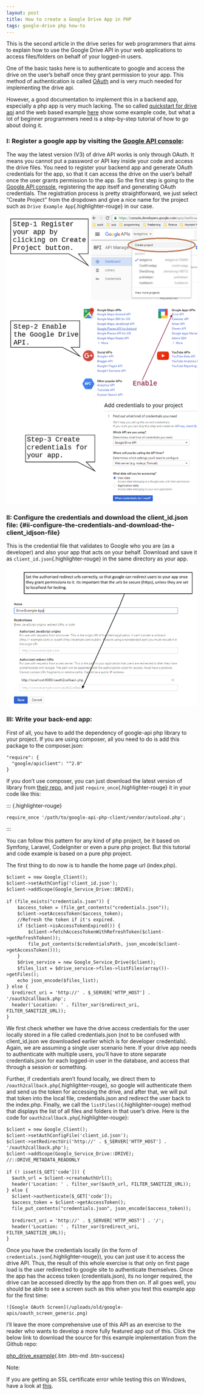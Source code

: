```yaml
---
layout: post
title: How to create a Google Drive App in PHP
tags: google-drive php how-to
---
```


This is the second article in the drive series for web programmers that aims to explain how to use the Google Drive API in your web applications to access files/folders on behalf of your logged-in users.<!--more-->

One of the basic tasks here is to authenticate to google and access the drive on the user’s behalf once they grant permission to your app. This method of authentication is called [OAuth](https://en.wikipedia.org/wiki/OAuth) and is very much needed for implementing the drive api.

However, a good documentation to implement this in a backend app, especially a php app is very much lacking. The so called [quickstart for drive api](https://developers.google.com/drive/v3/web/quickstart/php) and the web based example [here](https://developers.google.com/api-client-library/php/auth/web-app) show some example code, but what a lot of beginner programmers need is a step-by-step tutorial of how to go about doing it.

### I: Register a google app by visiting the [Google API console](https://console.developers.google.com/):

The way the latest version (V3) of drive API works is only through OAuth. It means you cannot put a password or API key inside your code and access the drive files. You need to register your backend app and generate OAuth credentials for the app, so that it can access the drive on the user’s behalf once the user grants permission to the app. So the first step is going to the [Google API console](https://console.developers.google.com/), registering the app itself and generating OAuth credentials. The registration process is pretty straightforward, we just select “Create Project” from the dropdown and give a nice name for the project such as `Drive Example App`{.highlighter-rouge} in our case.

![Register Google App](/uploads/old/google-apis/drive_api_steps.png)

### II: Configure the credentials and download the client\_id.json file: {#ii-configure-the-credentials-and-download-the-client_idjson-file}

This is the credential file that validates to Google who you are (as a developer) and also your app that acts on your behalf. Download and save it as `client_id.json`{.highlighter-rouge} in the same directory as your app.

![Configure Credentials](/uploads/old/google-apis/configuration_steps_generic1.png)

### III: Write your back-end app:

First of all, you have to add the dependency of google-api php library to your project. If you are using composer, all you need to do is add this package to the composer.json:

	"require": {
	  "google/apiclient": "^2.0"
	}

If you don’t use composer, you can just download the latest version of library from [their repo](https://github.com/google/google-api-php-client), and just `require_once`{.highlighter-rouge} it in your code like this:

::: {.highlighter-rouge}
``` {.highlight}
require_once '/path/to/google-api-php-client/vendor/autoload.php';
```
:::

You can follow this pattern for any kind of php project, be it based on Symfony, Laravel, CodeIgniter or even a pure php project. But this tutorial and code example is based on a pure php project.

The first thing to do now is to handle the home page url (index.php).

	$client = new Google_Client();
	$client->setAuthConfig('client_id.json');
	$client->addScope(Google_Service_Drive::DRIVE);

	if (file_exists("credentials.json")) {
		$access_token = (file_get_contents("credentials.json"));
		$client->setAccessToken($access_token);
		//Refresh the token if it's expired.
		if ($client->isAccessTokenExpired()) {
			$client->fetchAccessTokenWithRefreshToken($client->getRefreshToken());
			file_put_contents($credentialsPath, json_encode($client->getAccessToken()));
		}
		$drive_service = new Google_Service_Drive($client);
		$files_list = $drive_service->files->listFiles(array())->getFiles(); 
		echo json_encode($files_list);
	} else {
	  $redirect_uri = 'http://' . $_SERVER['HTTP_HOST'] . '/oauth2callback.php';
	  header('Location: ' . filter_var($redirect_uri, FILTER_SANITIZE_URL));
	}
We first check whether we have the drive access credentials for the user locally stored in a file called credentials.json (not to be confused with client\_id.json we downloaded earlier which is for developer credentials). Again, we are assuming a single user scenario here. If your drive app needs to authenticate with multiple users, you’ll have to store separate credentials.json for each logged-in user in the database, and access that through a session or something.

Further, if credentials aren’t found locally, we direct them to `/oauth2callback.php`{.highlighter-rouge}, so google will authenticate them and send us the token for accessing the drive, and after that, we will put that token into the local file, credentials.json and redirect the user back to the index.php. Finally, we call the `listFiles()`{.highlighter-rouge} method that displays the list of all files and folders in that user’s drive. Here is the code for `oauth2callback.php`{.highlighter-rouge}:

	$client = new Google_Client();
	$client->setAuthConfigFile('client_id.json');
	$client->setRedirectUri('http://' . $_SERVER['HTTP_HOST'] . '/oauth2callback.php');
	$client->addScope(Google_Service_Drive::DRIVE); //::DRIVE_METADATA_READONLY

	if (! isset($_GET['code'])) {
	  $auth_url = $client->createAuthUrl();
	  header('Location: ' . filter_var($auth_url, FILTER_SANITIZE_URL));
	} else {
	  $client->authenticate($_GET['code']);
	  $access_token = $client->getAccessToken();
	  file_put_contents("credentials.json", json_encode($access_token));
	   
	  $redirect_uri = 'http://' . $_SERVER['HTTP_HOST'] . '/';
	  header('Location: ' . filter_var($redirect_uri, FILTER_SANITIZE_URL));
	}

Once you have the credentials locally (in the form of `credentials.json`{.highlighter-rouge}), you can just use it to access the drive API. Thus, the result of this whole exercise is that only on first page load is the user redirected to google site to authenticate themselves. Once the app has the access token (credentials.json), its no longer required, the drive can be accessed directly by the app from then on. If all goes well, you should be able to see a screen such as this when you test this example app for the first time:

	![Google OAuth Screen](/uploads/old/google-apis/oauth_screen_generic.png)

I’ll leave the more comprehensive use of this API as an exercise to the reader who wants to develop a more fully featured app out of this. Click the below link to download the source for this example implementation from the Github repo:

[php\_drive\_example](https://github.com/prahladyeri/php-drive-example/){.btn .btn-md .btn-success}

Note:

If you are getting an SSL certificate error while testing this on Windows, have a look at [this](http://stackoverflow.com/q/29822686/849365).
